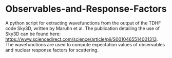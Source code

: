 # Observables-and-Response-Factors
A python script for extracting wavefunctions from the output of the TDHF code Sky3D, written by Maruhn et al. The publication detailing the use of Sky3D can be found here: https://www.sciencedirect.com/science/article/pii/S0010465514001313. The wavefunctions are used to compute expectation values of observables and nuclear response factors for scattering.

